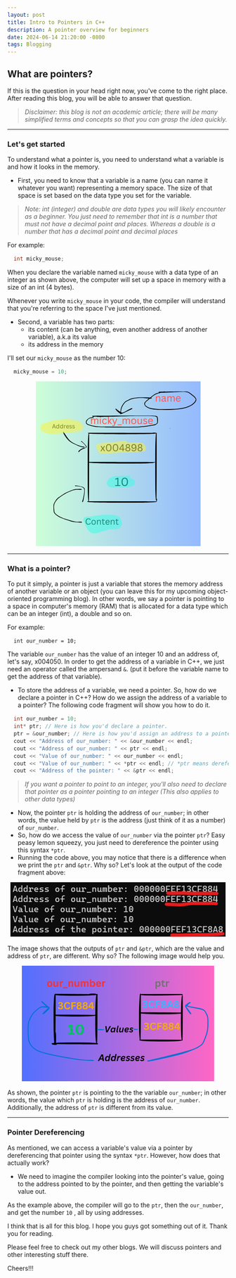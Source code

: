 ```yaml
---
layout: post
title: Intro to Pointers in C++
description: A pointer overview for beginners
date: 2024-06-14 21:20:00 -0800
tags: Blogging
---
```


## What are pointers?

If this is the question in your head right now, you've come to the right place. After reading this blog, you will be able to answer that question.


> *Disclaimer: this blog is not an academic article; there will be many simplified terms and concepts so that you can grasp the idea quickly.*

---

### Let's get started

To understand what a pointer is, you need to understand what a variable is and how it looks in the memory.

* First, you need to know that a variable is a name (you can name it whatever you want) representing a memory space. The size of that space is set based on the data type you set for the variable.

> *Note: int (integer) and double are data types you will likely encounter as a beginner. You just need to remember that int is a number that must not have a decimal point and places. Whereas a double is a number that has a decimal point and decimal places*

For example:
```c
  int micky_mouse;
```

When you declare the variable named `micky_mouse` with a data type of an integer as shown above, the computer will set up a space in memory with a size of an int (4 bytes).

Whenever you write `micky_mouse` in your code, the compiler will understand that you're referring to the space I've just mentioned.

* Second, a variable has two parts:
  * its content (can be anything, even another address of another variable), a.k.a its value
  * its address in the memory

I'll set our `micky_mouse` as the number 10:
```c
  micky_mouse = 10;
```
<div style="text-align: center;">
    <img src="/assets/x004898.png" alt="variable">
</div>

---
### What is a pointer?

To put it simply, a pointer is just a variable that stores the memory address of another variable or an object (you can leave this for my upcoming object-oriented programming blog). In other words, we say a pointer is pointing to a space in computer's memory (RAM) that is allocated for a data type which can be an integer (int), a double and so on.

For example:
```
  int our_number = 10;
```
The variable `our_number` has the value of an integer 10 and an address of, let's say, x004050. In order to get the address of a variable in C++, we just need an operator called the ampersand `&`. (put it before the variable name to get the address of that variable). 
* To store the address of a variable, we need a pointer. So, how do we declare a pointer in C++? How do we assign the address of a variable to a pointer? The following code fragment will show you how to do it. 

```cpp
  int our_number = 10;
  int* ptr; // Here is how you'd declare a pointer. 
  ptr = &our_number; // Here is how you'd assign an address to a pointer.
  cout << "Address of our_number: " << &our_number << endl;
  cout << "Address of our_number: " << ptr << endl;
  cout << "Value of our_number: " << our_number << endl;
  cout << "Value of our_number: " << *ptr << endl; // *ptr means dereferencing the pointer, we'll talk about this
  cout << "Address of the pointer: " << &ptr << endl; 
```
> *If you want a pointer to point to an integer, you'll also need to declare that pointer as a pointer pointing to an integer (This also applies to other data types)*
* Now, the pointer `ptr` is holding the address of `our_number`; in other words, the value held by `ptr` is the address (just think of it as a number) of `our_number`.
* So, how do we access the value of `our_number` via the pointer `ptr`? Easy peasy lemon squeezy, you just need to dereference the pointer using this syntax `*ptr`.
* Running the code above, you may notice that there is a difference when we print the `ptr` and `&ptr`. Why so? Let's look at the output of the code fragment above:

<div style="text-align: center;">
  <img src="/assets/output_of_1st_example.png" alt="output_of_example1">
</div>

The image shows that the outputs of `ptr` and `&ptr`, which are the value and address of `ptr`, are different. Why so? The following image would help you.  
<div style="text-align: center;">
  <img src="/assets/3CF884.png" alt="example2">
</div>

As shown, the pointer `ptr` is pointing to the the variable `our_number`; in other words, the value which `ptr` is holding is the address of `our_number`. Additionally, the address of `ptr` is different from its value.

---

### Pointer Dereferencing

As mentioned, we can access a variable's value via a pointer by dereferencing that pointer using the syntax `*ptr`. 
However, how does that actually work?
* We need to imagine the compiler looking into the pointer's value, going to the address pointed to by the pointer, and then getting the variable's value out.

As the example above, the compiler will go to the `ptr`, then the `our_number`, and get the number `10` , all by using addresses.

I think that is all for this blog. I hope you guys got something out of it. Thank you for reading. 

Please feel free to check out my other blogs. We will discuss pointers and other interesting stuff there. 

Cheers!!!
